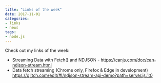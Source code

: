 ```yaml
---
title: "Links of the week"
date: 2017-11-01
categories:
- links
- news
tags:
- node.js
---
```


Check out my links of the week:
<!--more-->

* Streaming Data with Fetch() and NDJSON - https://canjs.com/doc/can-ndjson-stream.html
* Data fetch streaming (Chrome only, Firefox & Edge in development) https://glitch.com/edit/#!/ndjson-stream-api-demo?path=server.js:1:0
